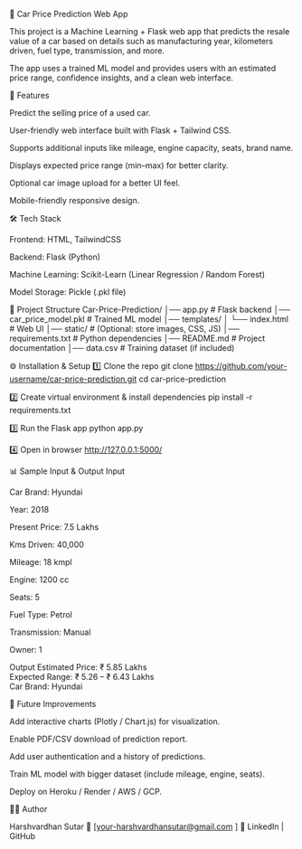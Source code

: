 🚗 Car Price Prediction Web App

This project is a Machine Learning + Flask web app that predicts the resale value of a car based on details such as manufacturing year, kilometers driven, fuel type, transmission, and more.

The app uses a trained ML model and provides users with an estimated price range, confidence insights, and a clean web interface.

📌 Features

Predict the selling price of a used car.

User-friendly web interface built with Flask + Tailwind CSS.

Supports additional inputs like mileage, engine capacity, seats, brand name.

Displays expected price range (min–max) for better clarity.

Optional car image upload for a better UI feel.

Mobile-friendly responsive design.

🛠️ Tech Stack

Frontend: HTML, TailwindCSS

Backend: Flask (Python)

Machine Learning: Scikit-Learn (Linear Regression / Random Forest)

Model Storage: Pickle (.pkl file)

📂 Project Structure
Car-Price-Prediction/
│── app.py                # Flask backend
│── car_price_model.pkl   # Trained ML model
│── templates/
│   └── index.html        # Web UI
│── static/               # (Optional: store images, CSS, JS)
│── requirements.txt      # Python dependencies
│── README.md             # Project documentation
│── data.csv              # Training dataset (if included)

⚙️ Installation & Setup
1️⃣ Clone the repo
git clone https://github.com/your-username/car-price-prediction.git
cd car-price-prediction

2️⃣ Create virtual environment & install dependencies
pip install -r requirements.txt

3️⃣ Run the Flask app
python app.py

4️⃣ Open in browser
http://127.0.0.1:5000/

📊 Sample Input & Output
Input

Car Brand: Hyundai

Year: 2018

Present Price: 7.5 Lakhs

Kms Driven: 40,000

Mileage: 18 kmpl

Engine: 1200 cc

Seats: 5

Fuel Type: Petrol

Transmission: Manual

Owner: 1

Output
Estimated Price: ₹ 5.85 Lakhs  
Expected Range: ₹ 5.26 – ₹ 6.43 Lakhs  
Car Brand: Hyundai  

🚀 Future Improvements

Add interactive charts (Plotly / Chart.js) for visualization.

Enable PDF/CSV download of prediction report.

Add user authentication and a history of predictions.

Train ML model with bigger dataset (include mileage, engine, seats).

Deploy on Heroku / Render / AWS / GCP.

👨‍💻 Author

Harshvardhan Sutar
📧 [your-harshvardhansutar@gmail.com
]
🔗 LinkedIn
 | GitHub